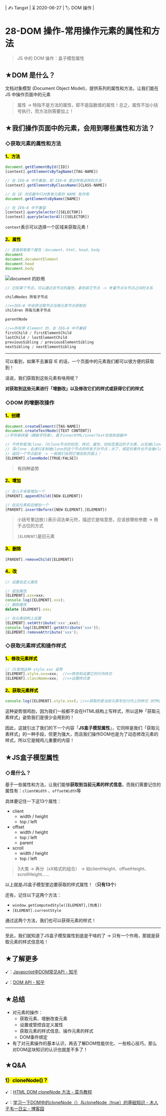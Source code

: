 | ✍️ Tangxt | ⏳ 2020-06-27 | 🏷️ DOM 操作 |

# 28-DOM 操作-常用操作元素的属性和方法

> JS 中的 DOM 操作：盒子模型属性

## ★DOM 是什么？

文档对象模型 (Document Object Model)，提供系列的属性和方法，让我们能在 JS 中操作页面中的元素

> 属性 -> 特指不是方法的属性，即不是函数值的属性！总之，属性不加小括号执行，而方法则需要加上！

## ★我们操作页面中的元素，会用到哪些属性和方法？

### ◇获取元素的属性和方法

#### <mark>1、方法</mark>

``` js
document.getElementById([ID])
[context].getElementsByTagName([TAG-NAME])

// 在 IE6~8 中不兼容，即 IE6~8 里边咩有这样的方法
[context].getElementsByClassName([CLASS-NAME]) 

// 在 IE 浏览器中只对表单元素的 NAME 有作用
document.getElementsByName([NAME]) 

// 在 IE6~8 中不兼容
[context].querySelector([SELECTOR])
[context].querySelectorAll([SELECTOR])
```

`context`表示可以选择一个区域来获取元素！

#### <mark>2、属性</mark>

``` js
// 直接获取某个属性：document、html、head、body
document
document.documentElement  
document.head
document.body
```

![document 的妙用](assets/img/2020-06-27-16-43-45.png)

``` js
// 已知某个节点，可以通过该节点的属性，拿到其它节点 -> 考量节点与节点之间的关系

childNodes 所有子节点

//=>IE6~8 中会把注释节点当做元素节点获取到
children 所有元素子节点

parentNode

//=>所有带 Element 的，在 IE6~8 中不兼容
firstChild / firstElementChild
lastChild / lastElementChild
previousSibling / previousElementSibling
nextSibling / nextElementSibling
```

---

可以看到，如果不去兼容 IE 的话，一个页面中的元素我们都可以很方便的获取到！

话说，我们获取到这些元素有啥用呢？

**对获取到这些元素进行「增删改」以及修改它们的样式或获得它们的样式**

### ◇DOM 的增删改操作

#### <mark>1、创建</mark>

``` js
document.createElement([TAG-NAME])
document.createTextNode([TEXT CONTENT])
//字符串拼接（模板字符串），基于innerHTML/innerText存放到容器中

// 不传参是浅clone，只clone节点的标签、样式、属性，但标签里边的子元素，以及被clone的这个节点的事件处理方法是咩有被clone的，所以这叫浅clone
// 深clone：会递归复制被clone的这个节点的所有子孙节点；对了，绑定的事件也不会被clone！
// 返回一个节点副本 -> 一般我们会把它增加到页面上！
[ELEMENT].cloneNode([TRUE/FALSE])
```

> 有四种姿势

#### <mark>2、增加</mark>

``` js
// 在儿子末尾增加一个
[PARENT].appendChild([NEW-ELEMENT])

// 在旧元素前边增加一个
[PARENT].insertBefore([NEW-ELEMENT],[ELEMENT])
```

> 小括号里边放`[]`表示词法单元符，描述它是啥意思，应该放哪些参数 -> 用于占位的方式
> 
> `[ELEMENT]`是旧元素

#### <mark>3、删除</mark>

``` js
[PARENT].removeChild([ELEMENT])
```

#### <mark>4、改</mark>

``` js
// 设置自定义属性

// 追加属性
[ELEMENT].xxx=xxx;
console.log([ELEMENT].xxx);
// 删除属性
delete [ELEMENT].xxx;

// 在元素结构上设置
[ELEMENT].setAttribute('xxx',xxx);
console.log([ELEMENT].getAttribute('xxx'));
[ELEMENT].removeAttribute('xxx');
```

### ◇获取元素样式和操作样式

#### <mark>1、修改元素样式</mark>

``` js
// JS常用这种 style.xxx 姿势
[ELEMENT].style.xxx=xxx;  //=>修改和设置它的行内样式
[ELEMENT].className=xxx;  //=>设置样式类
```

#### <mark>2、获取元素样式</mark>

``` js
console.log([ELEMENT].style.xxx); //=>获取的是当前元素写在行内上的样式（HTML结构上的样式），如果有这个样式，但是没有写在行内上，则获取不到
```

这种姿势很鸡肋，因为我们一般都不会在HTML结构上写样式，所以这种「获取元素样式」姿势我们是很少会用到的！

因此，这就引出了我们的下一个内容「**JS盒子模型属性**」，它同样是我们「获取元素样式」的一种手段，但更为强大，而且我们操作DOM也是为了动态修改元素的样式，所以它是贼鸡儿重要的内容！

## ★JS盒子模型属性

### ◇是什么？

基于一些属性和方法，让我们能够**获取到当前元素的样式信息**，而我们需要记住的属性有：`clientWidth` 、`offsetWidth`等

具体要记住一下这13个属性：

- client
  - width / height
  - top / left
- offset
  - width / height
  - top / left
  - parent
- scroll
  - width / height
  - top / left

> 3大类 -> 再分（xX格式的组合） -> 如clientHeight、offsetHeight、scrollHeight……

以上就是JS盒子模型里边要获取的样式属性！（**只有13个**）

还有，记住以下这两个方法：

- `window.getComputedStyle([ELEMENT],[伪类])`
- `[ELEMENT].currentStyle`

通过这两个方法，我们也可以获得元素的样式！

---

至此，我们就知道了JS盒子模型属性到底是干啥的了 -> 只有一个作用，那就是获取元素的样式信息哈！

## ★了解更多

➹：[Javascript中DOM常见API - 知乎](https://zhuanlan.zhihu.com/p/48983351)

➹：[DOM API - 知乎](https://zhuanlan.zhihu.com/p/39732959)

## ★总结

- 对元素的操作：
  - 获取元素、增删改查元素
  - 设置或管控自定义属性
  - 获取元素的样式信息、操作元素的样式
  - DOM事件绑定
- 有了对元素操作的基本认识，再去了解DOM性能优化、一些核心技巧，那么对DOM这块知识的认识也就差不多了！

## ★Q&A

### <mark>1）cloneNode()？</mark>

➹：[HTML DOM cloneNode 方法 - 菜鸟教程](https://www.runoob.com/jsref/met-node-clonenode.html)

➹：[学习一下DOM中的cloneNode（）与cloneNode（true）的基础知识 - 木人子韦一日尘 - 博客园](https://www.cnblogs.com/murenziwei/p/8935037.html)







